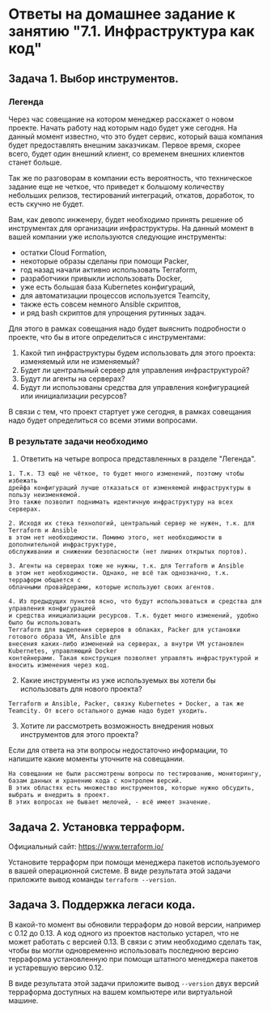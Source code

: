 # Ответы на домашнее задание к занятию "7.1. Инфраструктура как код"

## Задача 1. Выбор инструментов. 
 
### Легенда
 
Через час совещание на котором менеджер расскажет о новом проекте. Начать работу над которым надо 
будет уже сегодня. 
На данный момент известно, что это будет сервис, который ваша компания будет предоставлять внешним заказчикам.
Первое время, скорее всего, будет один внешний клиент, со временем внешних клиентов станет больше.

Так же по разговорам в компании есть вероятность, что техническое задание еще не четкое, что приведет к большому
количеству небольших релизов, тестирований интеграций, откатов, доработок, то есть скучно не будет.  
   
Вам, как девопс инженеру, будет необходимо принять решение об инструментах для организации инфраструктуры.
На данный момент в вашей компании уже используются следующие инструменты: 
- остатки Сloud Formation, 
- некоторые образы сделаны при помощи Packer,
- год назад начали активно использовать Terraform, 
- разработчики привыкли использовать Docker, 
- уже есть большая база Kubernetes конфигураций, 
- для автоматизации процессов используется Teamcity, 
- также есть совсем немного Ansible скриптов, 
- и ряд bash скриптов для упрощения рутинных задач.  

Для этого в рамках совещания надо будет выяснить подробности о проекте, что бы в итоге определиться с инструментами:

1. Какой тип инфраструктуры будем использовать для этого проекта: изменяемый или не изменяемый?
1. Будет ли центральный сервер для управления инфраструктурой?
1. Будут ли агенты на серверах?
1. Будут ли использованы средства для управления конфигурацией или инициализации ресурсов? 
 
В связи с тем, что проект стартует уже сегодня, в рамках совещания надо будет определиться со всеми этими вопросами.

### В результате задачи необходимо

1. Ответить на четыре вопроса представленных в разделе "Легенда". 

```text
1. Т.к. ТЗ ещё не чёткое, то будет много изменений, поэтому чтобы избежать
дрейфа конфигураций лучше отказаться от изменяемой инфраструктуры в пользу неизменяемой.
Это также позволит поднимать идентичную инфраструктуру на всех серверах.

2. Исходя их стека технологий, центральный сервер не нужен, т.к. для Terraform и Ansible
в этом нет необходимости. Помимо этого, нет необходимости в дополнительной инфраструктуре,
обслуживании и снижении безопасности (нет лишних открытых портов).

3. Агенты на серверах тоже не нужны, т.к. для Terraform и Ansible
в этом нет необходимости. Однако, не всё так однозначно, т.к. терраформ общается с 
облачными провайдерами, которые используют своих агентов.

4. Из предыдущих пунктов ясно, что будут использоваться и средства для управления конфигурацией
и средства инициализации ресурсов. Т.к. будет много изменений, удобно было бы использовать
Terraform для выделения серверов в облаках, Packer для установки готового образа VM, Ansible для
внесения каких-либо изменений на серверах, а внутри VM установлен Kubernetes, управляющий Docker 
контейнерами. Такая конструкция позволяет управлять инфраструктурой и вносить изменения через код.
```

2. Какие инструменты из уже используемых вы хотели бы использовать для нового проекта?

```text
Terraform и Ansible, Packer, связку Kubernetes + Docker, а так же Teamcity. От всего остального думаю надо будет уходить.
```

3. Хотите ли рассмотреть возможность внедрения новых инструментов для этого проекта?

Если для ответа на эти вопросы недостаточно информации, то напишите какие моменты уточните на совещании.

```text
На совещании не были рассмотрены вопросы по тестированию, мониторингу, базам данных и хранению кода с контролем версий.
В этих областях есть множество инструментов, которые нужно обсудить, выбрать и внедрить в проект.
В этих вопросах не бывает мелочей, - всё имеет значение.
```


## Задача 2. Установка терраформ. 

Официальный сайт: https://www.terraform.io/

Установите терраформ при помощи менеджера пакетов используемого в вашей операционной системе.
В виде результата этой задачи приложите вывод команды `terraform --version`.

## Задача 3. Поддержка легаси кода. 

В какой-то момент вы обновили терраформ до новой версии, например с 0.12 до 0.13. 
А код одного из проектов настолько устарел, что не может работать с версией 0.13. 
В связи с этим необходимо сделать так, чтобы вы могли одновременно использовать последнюю версию терраформа установленную при помощи
штатного менеджера пакетов и устаревшую версию 0.12. 

В виде результата этой задачи приложите вывод `--version` двух версий терраформа доступных на вашем компьютере 
или виртуальной машине.


